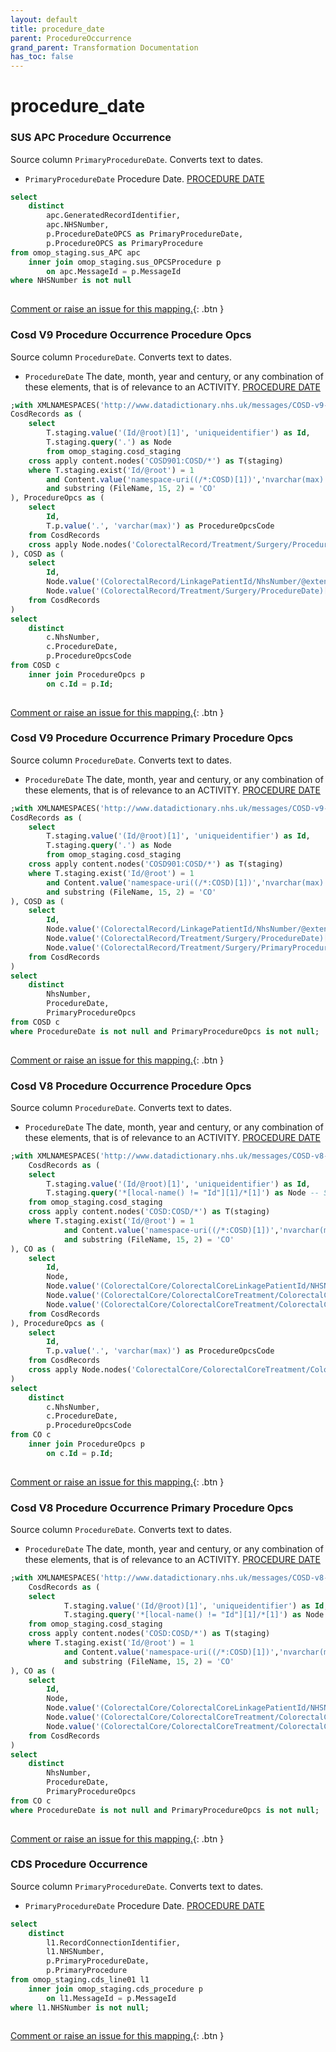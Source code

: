 ```yaml
---
layout: default
title: procedure_date
parent: ProcedureOccurrence
grand_parent: Transformation Documentation
has_toc: false
---
```

# procedure_date
### SUS APC Procedure Occurrence
Source column  `PrimaryProcedureDate`.
Converts text to dates.

* `PrimaryProcedureDate` Procedure Date. [PROCEDURE DATE](https://www.datadictionary.nhs.uk/data_elements/procedure_date.html)

```sql
select
	distinct
		apc.GeneratedRecordIdentifier,
		apc.NHSNumber,
		p.ProcedureDateOPCS as PrimaryProcedureDate,
		p.ProcedureOPCS as PrimaryProcedure
from omop_staging.sus_APC apc
	inner join omop_staging.sus_OPCSProcedure p
		on apc.MessageId = p.MessageId
where NHSNumber is not null
	
```


[Comment or raise an issue for this mapping.](https://github.com/answerdigital/oxford-omop-data-mapper/issues/new?title=OMOP%20ProcedureOccurrence%20table%20procedure_date%20field%20SUS%20APC%20Procedure%20Occurrence%20mapping){: .btn }
### Cosd V9 Procedure Occurrence Procedure Opcs
Source column  `ProcedureDate`.
Converts text to dates.

* `ProcedureDate` The date, month, year and century, or any combination of these elements, that is of relevance to an ACTIVITY. [PROCEDURE DATE](https://www.datadictionary.nhs.uk/data_elements/procedure_date.html)

```sql
;with XMLNAMESPACES('http://www.datadictionary.nhs.uk/messages/COSD-v9-0-1' AS COSD901),								
CosdRecords as (				
	select								
		T.staging.value('(Id/@root)[1]', 'uniqueidentifier') as Id,								
		T.staging.query('.') as Node								
		from omop_staging.cosd_staging								
	cross apply content.nodes('COSD901:COSD/*') as T(staging)								
	where T.staging.exist('Id/@root') = 1								
		and Content.value('namespace-uri((/*:COSD)[1])','nvarchar(max)') = 'http://www.datadictionary.nhs.uk/messages/COSD-v9-0-1'								
		and substring (FileName, 15, 2) = 'CO'								
), ProcedureOpcs as (				
	select								
		Id,								
		T.p.value('.', 'varchar(max)') as ProcedureOpcsCode															
	from CosdRecords								
	cross apply Node.nodes('ColorectalRecord/Treatment/Surgery/ProcedureOpcs/@code') as T(p)
), COSD as (
	select
		Id,
		Node.value('(ColorectalRecord/LinkagePatientId/NhsNumber/@extension)[1]', 'varchar(max)') as NhsNumber,
		Node.value('(ColorectalRecord/Treatment/Surgery/ProcedureDate)[1]', 'varchar(max)') as ProcedureDate
	from CosdRecords
)
select
	distinct
		c.NhsNumber,
		c.ProcedureDate,
		p.ProcedureOpcsCode
from COSD c
	inner join ProcedureOpcs p
		on c.Id = p.Id;
	
```


[Comment or raise an issue for this mapping.](https://github.com/answerdigital/oxford-omop-data-mapper/issues/new?title=OMOP%20ProcedureOccurrence%20table%20procedure_date%20field%20Cosd%20V9%20Procedure%20Occurrence%20Procedure%20Opcs%20mapping){: .btn }
### Cosd V9 Procedure Occurrence Primary Procedure Opcs
Source column  `ProcedureDate`.
Converts text to dates.

* `ProcedureDate` The date, month, year and century, or any combination of these elements, that is of relevance to an ACTIVITY. [PROCEDURE DATE](https://www.datadictionary.nhs.uk/data_elements/procedure_date.html)

```sql
;with XMLNAMESPACES('http://www.datadictionary.nhs.uk/messages/COSD-v9-0-1' AS COSD901),								
CosdRecords as (				
	select								
		T.staging.value('(Id/@root)[1]', 'uniqueidentifier') as Id,								
		T.staging.query('.') as Node								
		from omop_staging.cosd_staging								
	cross apply content.nodes('COSD901:COSD/*') as T(staging)								
	where T.staging.exist('Id/@root') = 1								
		and Content.value('namespace-uri((/*:COSD)[1])','nvarchar(max)') = 'http://www.datadictionary.nhs.uk/messages/COSD-v9-0-1'								
		and substring (FileName, 15, 2) = 'CO'								
), COSD as (
	select
		Id,
		Node.value('(ColorectalRecord/LinkagePatientId/NhsNumber/@extension)[1]', 'varchar(max)') as NhsNumber,
		Node.value('(ColorectalRecord/Treatment/Surgery/ProcedureDate)[1]', 'varchar(max)') as ProcedureDate,
		Node.value('(ColorectalRecord/Treatment/Surgery/PrimaryProcedureOpcs/@code)[1]', 'varchar(max)') as PrimaryProcedureOpcs
	from CosdRecords
)
select
	distinct
		NhsNumber,
		ProcedureDate,
		PrimaryProcedureOpcs
from COSD c
where ProcedureDate is not null and PrimaryProcedureOpcs is not null;
	
```


[Comment or raise an issue for this mapping.](https://github.com/answerdigital/oxford-omop-data-mapper/issues/new?title=OMOP%20ProcedureOccurrence%20table%20procedure_date%20field%20Cosd%20V9%20Procedure%20Occurrence%20Primary%20Procedure%20Opcs%20mapping){: .btn }
### Cosd V8 Procedure Occurrence Procedure Opcs
Source column  `ProcedureDate`.
Converts text to dates.

* `ProcedureDate` The date, month, year and century, or any combination of these elements, that is of relevance to an ACTIVITY. [PROCEDURE DATE](https://www.datadictionary.nhs.uk/data_elements/procedure_date.html)

```sql
;with XMLNAMESPACES('http://www.datadictionary.nhs.uk/messages/COSD-v8-1' AS COSD),
    CosdRecords as ( 
    select
        T.staging.value('(Id/@root)[1]', 'uniqueidentifier') as Id,
        T.staging.query('*[local-name() != "Id"][1]/*[1]') as Node -- Select the first inner element of the element that is not called Id.
    from omop_staging.cosd_staging
    cross apply content.nodes('COSD:COSD/*') as T(staging)
    where T.staging.exist('Id/@root') = 1
            and Content.value('namespace-uri((/*:COSD)[1])','nvarchar(max)') = 'http://www.datadictionary.nhs.uk/messages/COSD-v8-1'
            and substring (FileName, 15, 2) = 'CO'
), CO as (
	select 
        Id,
        Node,
        Node.value('(ColorectalCore/ColorectalCoreLinkagePatientId/NHSNumber/@extension)[1]', 'varchar(max)') as NhsNumber,
		Node.value('(ColorectalCore/ColorectalCoreTreatment/ColorectalCoreSurgeryAndOtherProcedures/ProcedureDate)[1]', 'varchar(max)') as ProcedureDate,
		Node.value('(ColorectalCore/ColorectalCoreTreatment/ColorectalCoreSurgeryAndOtherProcedures/PrimaryProcedureOPCS/@code)[1]', 'varchar(max)') as PrimaryProcedureOpcs
	from CosdRecords        
), ProcedureOpcs as (				
	select								
		Id,								
		T.p.value('.', 'varchar(max)') as ProcedureOpcsCode															
	from CosdRecords								
	cross apply Node.nodes('ColorectalCore/ColorectalCoreTreatment/ColorectalCoreSurgeryAndOtherProcedures/ProcedureOPCS/@code') as T(p)
)
select
	distinct
		c.NhsNumber,
		c.ProcedureDate,
		p.ProcedureOpcsCode
from CO c
	inner join ProcedureOpcs p
		on c.Id = p.Id;
	
```


[Comment or raise an issue for this mapping.](https://github.com/answerdigital/oxford-omop-data-mapper/issues/new?title=OMOP%20ProcedureOccurrence%20table%20procedure_date%20field%20Cosd%20V8%20Procedure%20Occurrence%20Procedure%20Opcs%20mapping){: .btn }
### Cosd V8 Procedure Occurrence Primary Procedure Opcs
Source column  `ProcedureDate`.
Converts text to dates.

* `ProcedureDate` The date, month, year and century, or any combination of these elements, that is of relevance to an ACTIVITY. [PROCEDURE DATE](https://www.datadictionary.nhs.uk/data_elements/procedure_date.html)

```sql
;with XMLNAMESPACES('http://www.datadictionary.nhs.uk/messages/COSD-v8-1' AS COSD),
    CosdRecords as ( 
    select
            T.staging.value('(Id/@root)[1]', 'uniqueidentifier') as Id,
            T.staging.query('*[local-name() != "Id"][1]/*[1]') as Node -- Select the first inner element of the element that is not called Id.
    from omop_staging.cosd_staging
    cross apply content.nodes('COSD:COSD/*') as T(staging)
    where T.staging.exist('Id/@root') = 1
            and Content.value('namespace-uri((/*:COSD)[1])','nvarchar(max)') = 'http://www.datadictionary.nhs.uk/messages/COSD-v8-1'
            and substring (FileName, 15, 2) = 'CO'
), CO as (
	select 
        Id,
        Node,
        Node.value('(ColorectalCore/ColorectalCoreLinkagePatientId/NHSNumber/@extension)[1]', 'varchar(max)') as NhsNumber,
		Node.value('(ColorectalCore/ColorectalCoreTreatment/ColorectalCoreSurgeryAndOtherProcedures/ProcedureDate)[1]', 'varchar(max)') as ProcedureDate,
		Node.value('(ColorectalCore/ColorectalCoreTreatment/ColorectalCoreSurgeryAndOtherProcedures/PrimaryProcedureOPCS/@code)[1]', 'varchar(max)') as PrimaryProcedureOpcs
	from CosdRecords        
)
select
	distinct
		NhsNumber,
		ProcedureDate,
		PrimaryProcedureOpcs
from CO c
where ProcedureDate is not null and PrimaryProcedureOpcs is not null;
	
```


[Comment or raise an issue for this mapping.](https://github.com/answerdigital/oxford-omop-data-mapper/issues/new?title=OMOP%20ProcedureOccurrence%20table%20procedure_date%20field%20Cosd%20V8%20Procedure%20Occurrence%20Primary%20Procedure%20Opcs%20mapping){: .btn }
### CDS Procedure Occurrence
Source column  `PrimaryProcedureDate`.
Converts text to dates.

* `PrimaryProcedureDate` Procedure Date. [PROCEDURE DATE](https://www.datadictionary.nhs.uk/data_elements/procedure_date.html)

```sql
select
	distinct
		l1.RecordConnectionIdentifier,
		l1.NHSNumber,
		p.PrimaryProcedureDate,
		p.PrimaryProcedure
from omop_staging.cds_line01 l1
	inner join omop_staging.cds_procedure p
		on l1.MessageId = p.MessageId
where l1.NHSNumber is not null;
	
```


[Comment or raise an issue for this mapping.](https://github.com/answerdigital/oxford-omop-data-mapper/issues/new?title=OMOP%20ProcedureOccurrence%20table%20procedure_date%20field%20CDS%20Procedure%20Occurrence%20mapping){: .btn }
